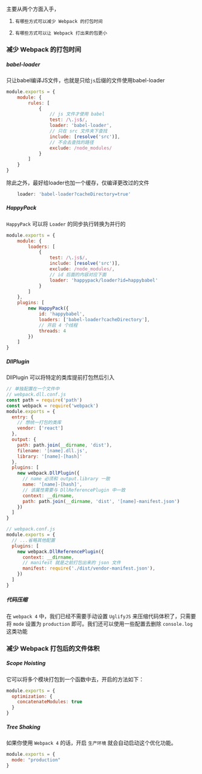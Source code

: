 主要从两个方面入手，

1. `有哪些方式可以减少 Webpack 的打包时间`

2. `有哪些方式可以让 Webpack 打出来的包更小`

### 减少 Webpack 的打包时间

##### babel-loader

只让babel编译JS文件，也就是只给`js`后缀的文件使用babel-loader

```js
module.exports = {
    module: {
        rules: [
            {
                // js 文件才使用 babel
                test: /\.js$/,
                loader: 'babel-loader',
                // 只在 src 文件夹下查找
                include: [resolve('src')],
                // 不会去查找的路径
                exclude: /node_modules/
            }
        ]
    }
}
```

除此之外，最好给loader也加一个缓存，仅编译更改过的文件

```js
    loader: 'babel-loader?cacheDirectory=true'
```

##### HappyPack

`HappyPack` 可以将 `Loader` 的同步执行转换为并行的

```js
module.exports = {
    module: {
        loaders: [
            {
                test: /\.js$/,
                include: [resolve('src')],
                exclude: /node_modules/,
                // id 后面的内容对应下面
                loader: 'happypack/loader?id=happybabel'
            }
        ]
    },
    plugins: [
        new HappyPack({
            id: 'happybabel',
            loaders: ['babel-loader?cacheDirectory'],
            // 开启 4 个线程
            threads: 4
        })
    ]
}
```

##### DllPlugin

DllPlugin 可以将特定的类库提前打包然后引入

```js
// 单独配置在一个文件中
// webpack.dll.conf.js
const path = require('path')
const webpack = require('webpack')
module.exports = {
  entry: {
    // 想统一打包的类库
    vendor: ['react']
  },
  output: {
    path: path.join(__dirname, 'dist'),
    filename: '[name].dll.js',
    library: '[name]-[hash]'
  },
  plugins: [
    new webpack.DllPlugin({
      // name 必须和 output.library 一致
      name: '[name]-[hash]',
      // 该属性需要与 DllReferencePlugin 中一致
      context: __dirname,
      path: path.join(__dirname, 'dist', '[name]-manifest.json')
    })
  ]
}
```

```js
// webpack.conf.js
module.exports = {
  // ...省略其他配置
  plugins: [
    new webpack.DllReferencePlugin({
      context: __dirname,
      // manifest 就是之前打包出来的 json 文件
      manifest: require('./dist/vendor-manifest.json'),
    })
  ]
}
```

##### 代码压缩

在 `webpack 4` 中，我们已经不需要手动设置 `UglifyJS` 来压缩代码体积了，只需要将 `mode` 设置为 `production` 即可。我们还可以使用一些配置去删除 `console.log` 这类功能

### 减少 Webpack 打包后的文件体积

##### Scope Hoisting

它可以将多个模块打包到一个函数中去，开启的方法如下：

```js
module.exports = {
  optimization: {
    concatenateModules: true
  }
}
```

##### Tree Shaking

如果你使用 `Webpack 4` 的话，开启 `生产环境` 就会自动启动这个优化功能。

```js
module.exports = {
  mode: "production"
}
```